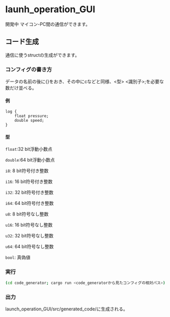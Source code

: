 # launh_operation_GUI

開発中
マイコン-PC間の通信ができます。

## コード生成
通信に使うstructの生成ができます。
### コンフィグの書き方
データの名前の後に{}をおき、その中にcなどと同様、<型> <識別子>;を必要な数だけ並べる。
#### 例
```
log {
    float pressure;
    double speed;
}
```
#### 型
`float`:32 bit浮動小数点

`double`:64 bit浮動小数点

`i8`: 8 bit符号付き整数

`i16`: 16 bit符号付き整数

`i32`: 32 bit符号付き整数

`i64`: 64 bit符号付き整数

`u8`: 8 bit符号なし整数

`u16`: 16 bit符号なし整数

`u32`: 32 bit符号なし整数

`u64`: 64 bit符号なし整数

`bool`: 真偽値
### 実行
```bash
(cd code_generator; cargo run <code_generatorから見たコンフィグの相対パス>)
```
### 出力
launch_operation_GUI/src/generated_code/に生成される。
